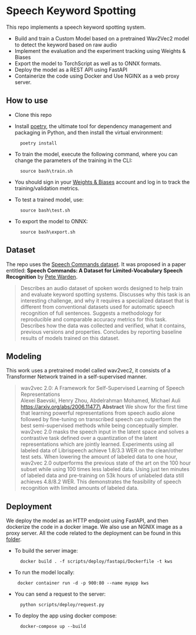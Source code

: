 # Speech Keyword Spotting
This repo implements a speech keyword spotting system. 

* Build and train a Custom Model based on a pretrained Wav2Vec2 model to detect the keyword based on raw audio
* Implement the evaluation and the experiment tracking using Weights & Biases
* Export the model to TorchScript as well as to ONNX formats.
* Deploy the model as a REST API using FastAPI
* Containerize the code using Docker and Use NGINX as a web proxy server.


## How to use
* Clone this repo
* Install [poetry](https://python-poetry.org/docs/#installation), the ultimate tool for dependency management and packaging in Python, and then install the virtual environment:

        poetry install

* To train the model, execute the following command, where you can change the parameters of the training in the CLI:

        source bash\train.sh

* You should sign in your [Weights & Biases](https://wandb.ai/site) account and log in to track the training/validation metrics. 
* To test a trained model, use:

        source bash\test.sh

* To export the model to ONNX:

        source bash\export.sh

## Dataset

The repo uses the [Speech Commands dataset](https://pytorch.org/audio/stable/generated/torchaudio.datasets.SPEECHCOMMANDS.html#torchaudio.datasets.SPEECHCOMMANDS). It was proposed in a paper entitled: **Speech Commands: A Dataset for Limited-Vocabulary Speech Recognition** by [Pete Warden](https://arxiv.org/abs/1804.03209).

> Describes an audio dataset of spoken words designed to help train and evaluate keyword spotting systems. Discusses why this task is an interesting challenge, and why it requires a specialized dataset that is different from conventional datasets used for automatic speech recognition of full sentences. Suggests a methodology for reproducible and comparable accuracy metrics for this task. Describes how the data was collected and verified, what it contains, previous versions and properties. Concludes by reporting baseline results of models trained on this dataset.
## Modeling
This work uses a pretrained model called wav2vec2, it consists of a Transformer Network trained in a self-supervised manner.

> wav2vec 2.0: A Framework for Self-Supervised Learning of Speech Representations \
Alexei Baevski, Henry Zhou, Abdelrahman Mohamed, Michael Auli \
https://arxiv.org/abs/2006.11477\
**Abstract** We show for the first time that learning powerful representations from speech audio alone followed by fine-tuning on transcribed speech can outperform the best semi-supervised methods while being conceptually simpler. wav2vec 2.0 masks the speech input in the latent space and solves a contrastive task defined over a quantization of the latent representations which are jointly learned. Experiments using all labeled data of Librispeech achieve 1.8/3.3 WER on the clean/other test sets. When lowering the amount of labeled data to one hour, wav2vec 2.0 outperforms the previous state of the art on the 100 hour subset while using 100 times less labeled data. Using just ten minutes of labeled data and pre-training on 53k hours of unlabeled data still achieves 4.8/8.2 WER. This demonstrates the feasibility of speech recognition with limited amounts of labeled data.

## Deployment
We deploy the model as an HTTP endpoint using FastAPI, and then dockerize the code in a docker image. We also use an NGNIX image as a proxy server. All the code related to the deployment can be found in this [folder](scripts/deploy).

* To build the server image:

        docker build . -f scripts/deploy/fastapi/Dockerfile -t kws

*  To run the model locally:

        docker container run -d -p 900:80 --name myapp kws

* You can send a request to the server:

        python scripts/deploy/request.py

* To deploy the app using docker compose:

        docker-compose up --build

 